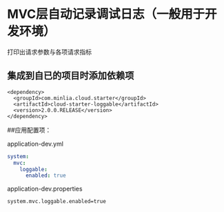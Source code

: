 # MVC层自动记录调试日志（一般用于开发环境）

打印出请求参数与各项请求指标  


## 集成到自已的项目时添加依赖项  
```pom
<dependency>
  <groupId>com.minlia.cloud.starter</groupId>
  <artifactId>cloud-starter-loggable</artifactId>
  <version>2.0.0.RELEASE</version>
</dependency>
```

##应用配置项：

application-dev.yml
```yaml
system:
  mvc:
    loggable:
      enabled: true
```

application-dev.properties

```properties
system.mvc.loggable.enabled=true
```